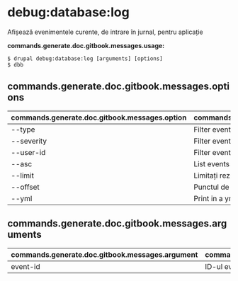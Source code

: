 # debug:database:log
Afișează evenimentele curente, de intrare în jurnal, pentru aplicație

**commands.generate.doc.gitbook.messages.usage:**
```
$ drupal debug:database:log [arguments] [options]
$ dbb  
```

## commands.generate.doc.gitbook.messages.options
commands.generate.doc.gitbook.messages.option | commands.generate.doc.gitbook.messages.details
-------|-------------
--type | Filter events by a specific type
--severity | Filter events by a specific level of severity
--user-id | Filter events by a specific user id
--asc | List events in ascending order
--limit | Limitați rezultatele la un anumit număr
--offset | Punctul de început al unei limite
--yml | Print in a yml style

## commands.generate.doc.gitbook.messages.arguments
commands.generate.doc.gitbook.messages.argument | commands.generate.doc.gitbook.messages.details
---------|-------------
event-id | ID-ul evenimentului DBLog
